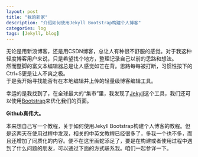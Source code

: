 ```yaml
---
layout: post
title: "我的新家"
description: "介绍如何使用Jekyll Bootstrap构建个人博客"
categories: log
tags: [Jekyll, blog]
---
```


无论是用新浪博客，还是用CSDN博客，总让人有种很不舒服的感觉。对于我这种轻度博客用户来说，只是希望找个地方，整理记录自己以前的思路和想法。  
然而蹩脚的富文本编辑器总是让人感觉如芒在背。思路每每被打断，习惯性按下的Ctrl+S更是让人不爽之极。  
于是我开始寻找能否有在本地编辑并上传的轻量级博客编辑工具。

幸运的是我找到了，在全球最大的“集市”里，我发现了[Jekyll](http://jekyllrb.com/)这个工具，我们还可以使用[Bootstrap](http://twitter.github.io/bootstrap/)来优化我们的页面。  

**Github真伟大。**  

本来想自己写一个教程，关于如何使用Jekyll Bootstrap构建个人博客的教程。但是这两天在使用过程中发现，相关的中英文教程已经很多了，多我一个也不多，而且还增加了同质化的内容。便不在这里画蛇添足了，要是在构建或者使用过程中遇到了什么问题的朋友，可以通过下面的方式联系我。咱们一起参详一下。  

	